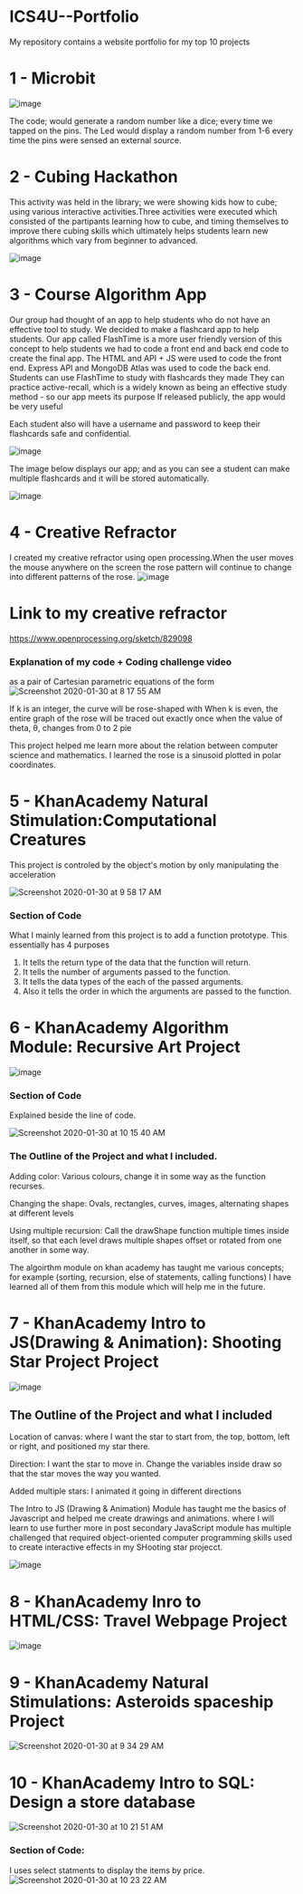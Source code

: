 # ICS4U--Portfolio

My repository contains a website portfolio for my top 10 projects

# 1 - Microbit

![image](https://user-images.githubusercontent.com/55112712/73127123-a9cbda00-3f89-11ea-912e-bdc54fbda289.png)

The code; would generate a random number like a dice; every time we tapped on the pins. The Led would display a random number from 1-6 every time the pins were sensed an external source. 

# 2 - Cubing Hackathon
This activity was held in the library; we were showing kids how to cube; using various interactive activities.Three activities were executed which consisted of the partipants learning how to cube, and timing themselves to improve there cubing skills which ultimately helps students learn new  algorithms which vary from beginner to advanced. 

![image](https://user-images.githubusercontent.com/55112712/73448935-059eb600-4330-11ea-92a0-41852cc53efd.png)


# 3 - Course Algorithm App
Our group had thought of an app to help students who do not have an effective tool to study. We decided to make a flashcard app to help students. Our app called FlashTime is a more user friendly version of this concept to help students
 we had to code a front end and back end code to create the final app. The HTML and API + JS were used to code the front end. Express API and MongoDB Atlas was used to code the back end.
 Students can use FlashTime to study with flashcards they made
They can practice active-recall, which is a widely known as being an effective study method - so our app meets its purpose
If released publicly, the app would be very useful

Each student also will have a username and password to keep their flashcards safe and confidential.

![image](https://user-images.githubusercontent.com/55112712/73449266-c7ee5d00-4330-11ea-827e-f27a126293c4.png)

The image below displays our app; and as you can see a student can make multiple flashcards and it will be stored automatically.  

![image](https://user-images.githubusercontent.com/55112712/73449380-0552ea80-4331-11ea-9ce6-b9a28b6c8d9d.png)


# 4 - Creative Refractor
I created my creative refractor using open processing.When the user moves the mouse anywhere on the screen the rose pattern will continue to change into different patterns of the rose. 
![image](https://user-images.githubusercontent.com/55112712/73449553-6bd80880-4331-11ea-963f-00fcbcf9fafa.png)

# Link to my creative refractor
https://www.openprocessing.org/sketch/829098

### Explanation of my code + Coding challenge video
as a pair of Cartesian parametric equations of the form
![Screenshot 2020-01-30 at 8 17 55 AM](https://user-images.githubusercontent.com/55112712/73454074-54058200-433b-11ea-849c-34beaa8e0f4f.png)

If k is an integer, the curve will be rose-shaped with
When k is even, the entire graph of the rose will be traced out exactly once when the value of theta, θ, changes from 0 to 2 pie

This project helped me learn more about the relation between computer science and mathematics. I learned the rose is a sinusoid plotted in polar coordinates.


# 5 - KhanAcademy Natural Stimulation:Computational Creatures
This project is controled by the object's motion by only manipulating the acceleration

![Screenshot 2020-01-30 at 9 58 17 AM](https://user-images.githubusercontent.com/55112712/73460821-1b6ba580-4347-11ea-8432-6ad01345cf8a.png)

### Section of Code

What I mainly learned from this project is to add a function prototype. This essentially has 4 purposes
1) It tells the return type of the data that the function will return.
2) It tells the number of arguments passed to the function.
3) It tells the data types of the each of the passed arguments.
4) Also it tells the order in which the arguments are passed to the function.


# 6 - KhanAcademy Algorithm Module: Recursive Art Project

![image](https://user-images.githubusercontent.com/55112712/73454774-c1fe7900-433c-11ea-9166-eb4614e732f2.png)

### Section of Code
Explained beside the line of code.

![Screenshot 2020-01-30 at 10 15 40 AM](https://user-images.githubusercontent.com/55112712/73462280-88803a80-4349-11ea-9ff0-f996fea6aa02.png)


### The Outline of the Project and what I included. 
Adding color: Various colours,  change it in some way as the function recurses.

Changing the shape: Ovals, rectangles, curves, images, alternating shapes at different levels

Using multiple recursion: Call the drawShape function multiple times inside itself, so that each level draws multiple shapes offset or rotated from one another in some way.

The algoirthm module on khan academy has taught me various concepts; for example (sorting, recursion, else of statements, calling functions) I have learned all of them from this module which will help me in the future. 



# 7 - KhanAcademy Intro to JS(Drawing & Animation): Shooting Star Project Project

![image](https://user-images.githubusercontent.com/55112712/73455284-b95a7280-433d-11ea-8007-3255b01c3fcb.png)

## The Outline of the Project and what I included
Location of canvas: where I want the star to start from, the top, bottom, left or right, and positioned my star there.

Direction: I want the star to move in. Change the variables inside draw so that the star moves the way you wanted.

Added multiple stars: I animated it going in different directions


The Intro to JS (Drawing & Animation) Module has taught me the basics of Javascript and helped me create drawings and animations. where I will learn to use further more in post secondary
JavaScript module has multiple challenged that required object-oriented computer programming skills used to create interactive effects in my SHooting star projecct. 

![image](https://user-images.githubusercontent.com/55112712/73455424-08080c80-433e-11ea-9430-d09837ed6ae8.png)


# 8 - KhanAcademy Inro to HTML/CSS: Travel Webpage Project
![image](https://user-images.githubusercontent.com/55112712/73456191-74cfd680-433f-11ea-8423-19b6aeaa79b3.png)

# 9 - KhanAcademy Natural Stimulations: Asteroids spaceship Project
![Screenshot 2020-01-30 at 9 34 29 AM](https://user-images.githubusercontent.com/55112712/73458751-bebabb80-4343-11ea-9514-e750a5576b26.png)


# 10 - KhanAcademy Intro to SQL: Design a store database

![Screenshot 2020-01-30 at 10 21 51 AM](https://user-images.githubusercontent.com/55112712/73462824-5fac7500-434a-11ea-9a62-337e5ffb6c95.png)

### Section of Code:
I uses select statments to display the items by price. 
![Screenshot 2020-01-30 at 10 23 22 AM](https://user-images.githubusercontent.com/55112712/73462986-92ef0400-434a-11ea-87a9-b9de90bab7fd.png)


